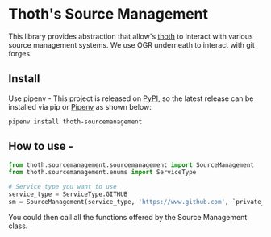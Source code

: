 # Thoth's Source Management
This library provides abstraction that allow's [thoth](https://thoth-station.ninja/) to interact with various source management systems.
We use OGR underneath to interact with git forges. 

## Install
Use pipenv - 
This project is released on
[PyPI](https://pypi.org/project/thoth-sourcemanagement), so the latest release can be
installed via pip or [Pipenv](https://pipenv.readthedocs.io) as shown below:

`pipenv install thoth-sourcemanagement`


## How to use - 
```python
from thoth.sourcemanagement.sourcemanagement import SourceManagement
from thoth.sourcemanagement.enums import ServiceType

# Service type you want to use
service_type = ServiceType.GITHUB
sm = SourceManagement(service_type, 'https://www.github.com', `private_token', 'username/repo_name')
```
You could then call all the functions offered by the Source Management class.